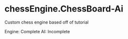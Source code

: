 # chessEngine.ChessBoard-Ai
Custom chess engine based off of tutorial

Engine: Complete
AI: Incomplete
